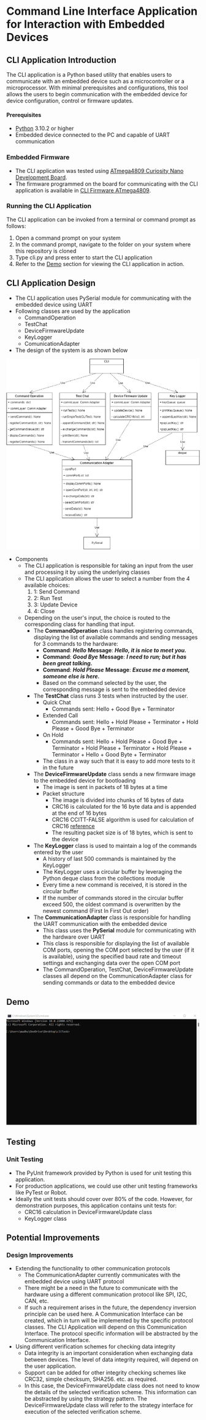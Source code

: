 # Command Line Interface Application for Interaction with Embedded Devices

## CLI Application Introduction
The CLI application is a Python based utility that enables users to communicate with an embedded device such as a microcontroller or a microprocessor. With minimal prerequisites and configurations, this tool allows the users to begin communication with the embedded device for device configuration, control or firmware updates.

#### Prerequisites
+ [Python](https://www.python.org/downloads/) 3.10.2 or higher
+ Embedded device connected to the PC and capable of UART communication
	
### Embedded Firmware
+ The CLI application was tested using [ATmega4809 Curiosity Nano Development Board](https://www.microchip.com/en-us/development-tool/DM320115).
+ The firmware programmed on the board for communicating with the CLI application is available in [CLI Firmware ATmega4809](https://github.com/MMMRepos/cli-firmware.git).

### Running the CLI Application
The CLI application can be invoked from a terminal or command prompt as follows:
1. Open a command prompt on your system
2. In the command prompt, navigate to the folder on your system where this repository is cloned
3. Type cli.py and press enter to start the CLI application
4. Refer to the [Demo](#demo) section for viewing the CLI application in action.

## CLI Application Design
+ The CLI application uses PySerial module for communicating with the embedded device using UART
+ Following classes are used by the application
  + CommandOperation
  + TestChat
  + DeviceFirmwareUpdate
  + KeyLogger
  + ComunicationAdapter
+ The design of the system is as shown below

![CLIApplication](images/CLITaskDesignImage.png)

+ Components
  + The CLI application is responsible for taking an input from the user and processing it by using the underlying classes
  + The CLI application allows the user to select a number from the 4 available choices:
    1. 1: Send Command
	2. 2: Run Test
	3. 3: Update Device
	4. 4: Close
  + Depending on the user's input, the choice is routed to the corresponding class for handling that input.
	+ The **CommandOperation** class handles registering commands, displaying the list of available commands and sending messages for 3 commands to the hardware:
	  - **Command**: ***Hello***		**Message**: ***Hello, it is nice to meet you.***
	  - **Command**: ***Good Bye***		**Message**: ***I need to run; but it has been great talking.***
	  - **Command**: ***Hold Please*** 	**Message**: ***Excuse me a moment, someone else is here.***
	  - Based on the command selected by the user, the corresponding message is sent to the embedded device
	+ The **TestChat** class runs 3 tests when instructed by the user. 
	  - Quick Chat
	    - Commands sent: Hello + Good Bye + Terminator
	  - Extended Call
	    - Commands sent: Hello + Hold Please + Terminator + Hold Please + Good Bye + Terminator 
	  - On Hold
		- Commands sent: Hello + Hold Please + Good Bye + Terminator + Hold Please + Terminator + Hold Please + Terminator + Hello + Good Byte + Terminator
	  - The class in a way such that it is easy to add more tests to it in the future
    + The **DeviceFirmwareUpdate** class sends a new firmware image to the embedded device for bootloading
	  - The image is sent in packets of 18 bytes at a time
	  - Packet structure
	    - The image is divided into chunks of 16 bytes of data
		- CRC16 is calculated for the 16 byte data and is appended at the end of 16 bytes
		- CRC16 CCITT-FALSE algorithm is used for calculation of CRC16 [reference](https://www.lammertbies.nl/comm/info/crc-calculation#intr) 
		- The resulting packet size is of 18 bytes, which is sent to the device
	+ The **KeyLogger** class is used to maintain a log of the commands entered by the user 
	  - A history of last 500 commands is maintained by the KeyLogger
   	  - The KeyLogger uses a circular buffer by leveraging the Python deque class from the collections module
	  - Every time a new command is received, it is stored in the circular buffer
	  - If the number of commands stored in the circular buffer exceed 500, the oldest command is overwritten by the newest command (First In First Out order)
	+ The **CommunicationAdapter** class is responsible for handling the UART communication with the embedded device
	  - This class uses the **PySerial** module for communicating with the hardware over UART
	  - This class is responsible for displaying the list of available COM ports, opening the COM port selected by the user (if it is available), using the specified baud rate and timeout settings and exchanging data over the open COM port
	  - The CommandOperation, TestChat, DeviceFirmwareUpdate classes all depend on the CommunicationAdapter class for sending commands or data to the embedded device
	
## Demo
![CLIDemo.gif](images/CLIDemo.gif)

## Testing
### Unit Testing
- The PyUnit framework provided by Python is used for unit testing this application.
- For production applications, we could use other unit testing frameworks like PyTest or Robot.
- Ideally the unit tests should cover over 80% of the code. However, for demonstration purposes, this application contains unit tests for:
  - CRC16 calculation in DeviceFirmwareUpdate class
  - KeyLogger class
		
## Potential Improvements
### Design Improvements
+ Extending the functionality to other communication protocols
  + The CommunicationAdapter currently communicates with the embedded device using UART protocol
  + There might be a need in the future to communicate with the hardware using a different communication protocol like SPI, I2C, CAN, etc.
  + If such a requirement arises in the future, the dependency inversion principle can be used here. A Communication Interface can be created, which in turn will be implemented by the specific protocol classes. The CLI Application will depend on this Communication Interface. The protocol specific information will be abstracted by the Communication Interface.
+ Using different verification schemes for checking data integrity
  + Data integrity is an important consideration when exchanging data between devices. The level of data integrity required, will depend on the user application.
  + Support can be added for other integrity checking schemes like CRC32, simple checksum, SHA256. etc. as required.
  + In this case, the DeviceFirmwareUpdate class does not need to know the details of the selected verification scheme. This information can be abstracted by using the strategy pattern. The DeviceFirmwareUpdate class will refer to the strategy interface for execution of the selected verification scheme.
